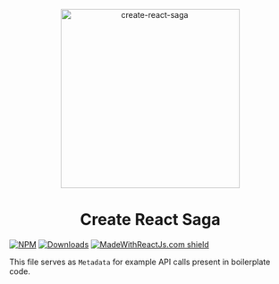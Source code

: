 <p align="center">
  <a href="https://master.d3knmnietsgia5.amplifyapp.com" target="_blank">
  <img src="https://cdn.jsdelivr.net/npm/create-react-saga@0.7.7/core/assets/wrs.png" width="320" alt="create-react-saga" />
  </a>
</p>

<h1 align="center">Create React Saga</h1>

[![NPM](https://img.shields.io/npm/v/create-react-saga.svg)](https://www.npmjs.com/package/create-react-saga)
[![Downloads](https://img.shields.io/npm/dt/create-react-saga)](https://www.npmjs.com/package/create-react-saga)
[![MadeWithReactJs.com shield](https://madewithreactjs.com/storage/repo-shields/2824-shield.svg)](https://madewithreactjs.com/p/create-react-saga/shield-link)

This file serves as `Metadata` for example API calls present in boilerplate code.
